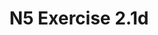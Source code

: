 ---
#This is just for you to quickly see what the file is - it can be anything you want
title: N5 Exercise 2.1d

#This must match the level for the page you want it to appear on
level: National 5

#This must match the category id for the table the table you wish this to appear in
category: n5exercises

#This must match the subject you wish this to appear in
subject: Chemistry

#There should be an entry here for each column in the table you wish to populate:
'#': 2.14
Unit: Cycloalkanes
Exercises:
    - url: /chemistry/national5/Nat5 Self Study Exercises/Nat5PP SelfStudy 2.1d.pdf
      link_text: Unit 2.1d Exercises
---